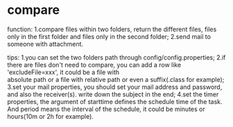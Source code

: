 # compare
function: 
1.compare files within two folders, return the different files, files only in the first folder and files only in the second folder;
2.send mail to someone with attachment.

tips:
1.you can set the two folders path through config/config.properties;
2.if there are files don't need to compare, you can add a row like 'excludeFile=xxx', it could be a file with  
absolute path or a file with relative path or even a suffix(.class for example);
3.set your mail properties, you should set your mail address and password, and also the receiver(s). write down the subject in the end;
4.set the timer properties, the argument of starttime defines the schedule time of the task. And period means the interval of the schedule,
it could be minutes or hours(10m or 2h for example). 
